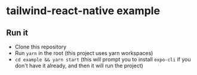 # tailwind-react-native example

## Run it

- Clone this repository
- Run `yarn` in the root (this project uses yarn workspaces)
- `cd example && yarn start` (this will prompt you to install `expo-cli` if you don't have it already, and then it will run the project)
